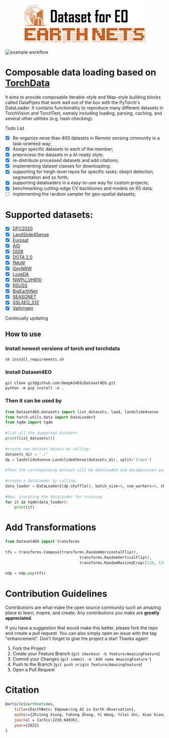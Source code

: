 <div  align="center">    
 <img src="resources/datasets4eo.png" width = "400" height = "130" alt="segmentation" align=center />
</div>


![example workflow](https://github.com/github/docs/actions/workflows/main.yml/badge.svg)

# Composable data loading based on [TorchData](https://github.com/pytorch/data)
It aims to provide composable Iterable-style and Map-style building blocks called DataPipes that work well out of the box with the PyTorch's DataLoader. It contains functionality to reproduce many different datasets in TorchVision and TorchText, namely including loading, parsing, caching, and several other utilities (e.g. hash checking).

Todo List

- [x] Re-organize mroe than 400 datasets in Remote sensing cimmunity in a task-oriented way;
- [x] Assign specific datasets to each of the member;
- [x] preprocess the datasets in a AI-ready style;
- [x] re-distribute processed datasets and add citations;
- [x] implementing dataset classes for downloading;
- [x] supporting for heigh-level repos for specific tasks: obejct detection, segmentation and so forth;
- [x] supporting dataloaders in a easy-to-use way for custom projects;
- [x] benchmarking cutting-edge CV backbones and models on RS data;
- [ ] implementing the random sampler for geo-spatial datasets;

# Supported datasets:

- [x] [DFC2020](https://ieee-dataport.org/competitions/2020-ieee-grss-data-fusion-contest)
- [x] [LandSlide4Sense](https://www.iarai.ac.at/landslide4sense/)
- [x] [Eurosat](https://github.com/phelber/EuroSAT#)
- [x] [AID](https://captain-whu.github.io/AID/)
- [x] [DIOR](http://www.escience.cn/people/JunweiHan/DIOR.html)
- [x] [DOTA 2.0](https://captain-whu.github.io/DOTA/index.html)
- [x] [fMoW](https://github.com/fMoW/dataset)
- [x] [GeoNRW](https://github.com/gbaier/geonrw)
- [x] [LoveDA](https://github.com/Junjue-Wang/LoveDA)
- [x] [NWPU_VHR10](https://github.com/chaozhong2010/VHR-10_dataset_coco)
- [x] [RSUSS](https://github.com/EarthNets/RSI-MMSegmentation)
- [x] [BigEarthNet](https://bigearth.net/)
- [x] [SEASONET](https://zenodo.org/record/5850307#.Y0cayXbP1D8)
- [x] [SSL4EO_S12](https://github.com/zhu-xlab/SSL4EO-S12)
- [x] [Vaihingen](https://www.isprs.org/education/benchmarks/UrbanSemLab/2d-sem-label-vaihingen.aspx)

Continually updating

## How to use

### Install newest versions of torch and torchdata
```shell
sh install_requirements.sh
```

### Install Dataset4EO
```shell
git clone git@github.com:DeepAI4EO/Dataset4EO.git
python -m pip install -e .
```

### Then it can be used by
```python
from Dataset4EO.datasets import list_datasets, load, landslide4sense
from torch.utils.data import DataLoader2
from tqdm import tqdm

#list all the supported datasets
print(list_datasets())

#create new dataset object by calling:
datasets_dir = './'
dp = landslide4sense.Landslide4Sense(datasets_dir, split='train')

#Then the corresponding dataset will be downloaded and decompressed automatically

#create a dataloader by calling:
data_loader = DataLoader2(dp.shuffle(), batch_size=4, num_workers=4, shuffle=True, drop_last=True)

#Now, iterating the dataloader for training
for it in tqdm(data_loader):
    print(it)
```

# Add Transformations
```python
from Dataset4EO import transforms

tfs = transforms.Compose(transforms.RandomHorizontalFlip(),
                                 transforms.RandomVerticalFlip(),
                                 transforms.RandomResizedCrop((128, 128), scale=[0.5, 1]))
                                 
ndp = ndp.map(tfs)
```


# Contribution Guidelines
Contributions are what make the open source community such an amazing place to learn, inspire, and create. Any contributions you make are **greatly appreciated**.

If you have a suggestion that would make this better, please fork the repo and create a pull request. You can also simply open an issue with the tag "enhancement".
Don't forget to give the project a star! Thanks again!

1. Fork the Project
2. Create your Feature Branch (`git checkout -b feature/AmazingFeature`)
3. Commit your Changes (`git commit -m 'Add some AmazingFeature'`)
4. Push to the Branch (`git push origin feature/AmazingFeature`)
5. Open a Pull Request

# Citation
```BibTeX
@article{earthnets4eo,
    title={EarthNets: Empowering AI in Earth Observation},
    author={Zhitong Xiong, Fahong Zhang, Yi Wang, Yilei Shi, Xiao Xiang Zhu},
    journal = {arXiv:2210.04936},
    year={2022}
}
```
